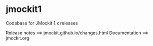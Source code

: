 jmockit1
========

Codebase for JMockit 1.x releases

Release notes ==> jmockit.github.io/changes.html
Documentation ==> jmockit.org
